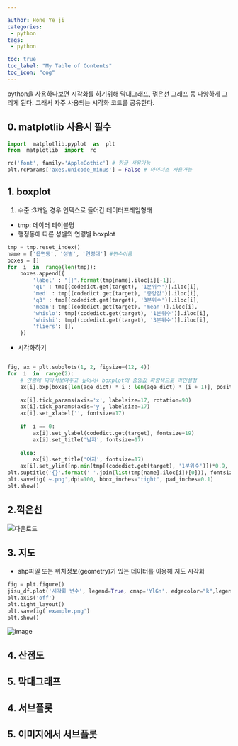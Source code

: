 ```yaml
---

author: Hone Ye ji
categories: 
 - python
tags: 
 - python

toc: true
toc_label: "My Table of Contents"
toc_icon: "cog"
---
```


python을 사용하다보면 시각화를 하기위해 막대그래프, 꺾은선 그래프 등 다양하게 그리게 된다.
그래서 자주 사용되는 시각화 코드를 공유한다.


## 0. matplotlib 사용시 필수
```python
import  matplotlib.pyplot  as  plt
from  matplotlib  import  rc

rc('font', family='AppleGothic') # 한글 사용가능
plt.rcParams['axes.unicode_minus'] = False # 마이너스 사용가능
```

## 1. boxplot
1) 수준 :3개일 경우 인덱스로 들어간 데이터프레임형태
- tmp: 데이터 테이블명
- 행정동에 따른 성별의 연령별 boxplot

```python
tmp = tmp.reset_index()
name = ['읍면동', '성별', '연령대'] #변수이름
boxes = []
for  i  in  range(len(tmp)):
	boxes.append({
		'label' : "{}".format(tmp[name].iloc[i][-1]),
		'q1' : tmp[(codedict.get(target), '1분위수')].iloc[i],
		'med' : tmp[(codedict.get(target), '중앙값')].iloc[i],
		'q3' : tmp[(codedict.get(target), '3분위수')].iloc[i],
		'mean': tmp[(codedict.get(target), 'mean')].iloc[i],
		'whislo': tmp[(codedict.get(target), '1분위수')].iloc[i],
		'whishi': tmp[(codedict.get(target), '3분위수')].iloc[i],
		'fliers': [],
	})
```
- 시각화하기
```python

fig, ax = plt.subplots(1, 2, figsize=(12, 4))
for  i  in  range(2):
	# 연령에 따라서보여주고 싶어서+ boxplot의 중앙값 파랑색으로 라인설정
	ax[i].bxp(boxes[len(age_dict) * i : len(age_dict) * (i + 1)], positions = np.arange(len(age_dict)), medianprops=dict(linewidth=4, color='royalblue'))
	
	ax[i].tick_params(axis='x', labelsize=17, rotation=90)
	ax[i].tick_params(axis='y', labelsize=17)
	ax[i].set_xlabel('', fontsize=17)
	
	if  i == 0:
		ax[i].set_ylabel(codedict.get(target), fontsize=19)
		ax[i].set_title('남자', fontsize=17)
	
	else:
		ax[i].set_title('여자', fontsize=17)
	ax[i].set_ylim([np.min(tmp[(codedict.get(target), '1분위수')])*0.9, max(tmp[(codedict.get(target), '3분위수')])*1.1])
plt.suptitle('{}'.format(' '.join(list(tmp[name].iloc[i])[0])), fontsize=20)
plt.savefig('~.png',dpi=100, bbox_inches="tight", pad_inches=0.1)
plt.show()
```
## 2.꺽은선
![다운로드](https://user-images.githubusercontent.com/45659433/174968281-b9ff8530-86d6-4fc6-a11d-23a41577c9fc.png)



## 3. 지도
- shp파일 또는 위치정보(geometry)가 있는 데이터를 이용해 지도 시각화
```python
fig = plt.figure()
jisu_df.plot('시각화 변수', legend=True, cmap='YlGn', edgecolor="k",legend_kwds={'label':'지수'})
plt.axis('off')         
plt.tight_layout()
plt.savefig('example.png')
plt.show()
```
![image](https://user-images.githubusercontent.com/45659433/174960071-dce68ea3-19e9-4a97-a28b-477c2d99209f.png)

## 4. 산점도
## 5. 막대그래프
## 4. 서브플롯
## 5. 이미지에서 서브플롯 
<!--stackedit_data:
eyJoaXN0b3J5IjpbMjA5MzQwNjY3MywxMjg4ODE1Mzg3LC0xNz
MzMzI3ODI3LC0yMDI3ODc5NDUxLDEzMDA2Njg3MDAsMTE4NzMw
OTEyOF19
-->
